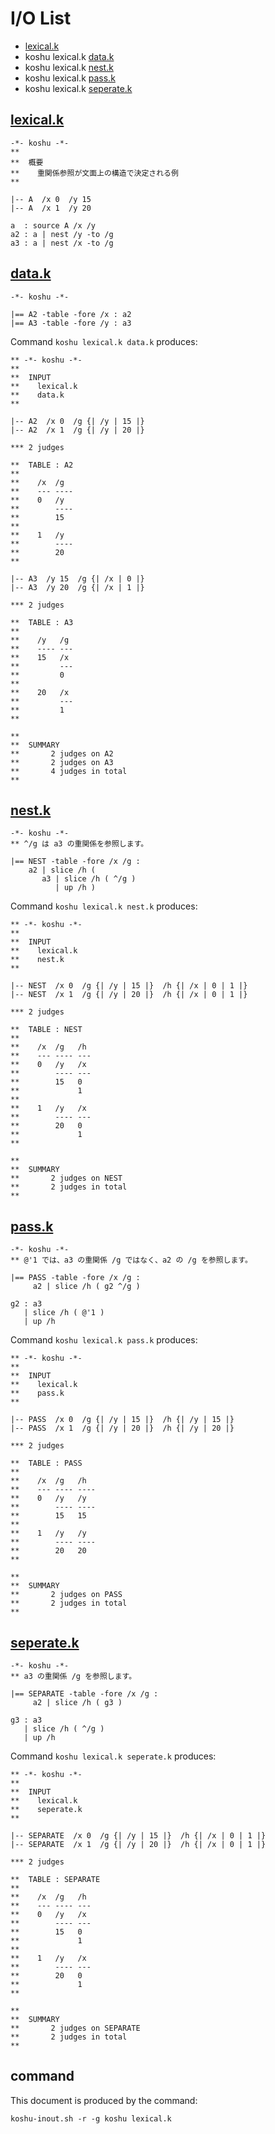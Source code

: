 # I/O List

- [lexical.k](#lexicalk)
- koshu lexical.k [data.k](#datak)
- koshu lexical.k [nest.k](#nestk)
- koshu lexical.k [pass.k](#passk)
- koshu lexical.k [seperate.k](#seperatek)



## [lexical.k](lexical.k)

```
-*- koshu -*-
**
**  概要
**    重関係参照が文面上の構造で決定される例
**

|-- A  /x 0  /y 15
|-- A  /x 1  /y 20

a  : source A /x /y
a2 : a | nest /y -to /g
a3 : a | nest /x -to /g
```



## [data.k](data.k)

```
-*- koshu -*-

|== A2 -table -fore /x : a2
|== A3 -table -fore /y : a3
```

Command `koshu lexical.k data.k` produces:

```
** -*- koshu -*-
**
**  INPUT
**    lexical.k
**    data.k
**

|-- A2  /x 0  /g {| /y | 15 |}
|-- A2  /x 1  /g {| /y | 20 |}

*** 2 judges

**  TABLE : A2
**
**    /x  /g
**    --- ----
**    0   /y
**        ----
**        15
**        
**    1   /y
**        ----
**        20
**        

|-- A3  /y 15  /g {| /x | 0 |}
|-- A3  /y 20  /g {| /x | 1 |}

*** 2 judges

**  TABLE : A3
**
**    /y   /g
**    ---- ---
**    15   /x
**         ---
**         0
**         
**    20   /x
**         ---
**         1
**         

**
**  SUMMARY
**       2 judges on A2
**       2 judges on A3
**       4 judges in total
**
```



## [nest.k](nest.k)

```
-*- koshu -*-
** ^/g は a3 の重関係を参照します。

|== NEST -table -fore /x /g :
    a2 | slice /h (
       a3 | slice /h ( ^/g )
          | up /h )
```

Command `koshu lexical.k nest.k` produces:

```
** -*- koshu -*-
**
**  INPUT
**    lexical.k
**    nest.k
**

|-- NEST  /x 0  /g {| /y | 15 |}  /h {| /x | 0 | 1 |}
|-- NEST  /x 1  /g {| /y | 20 |}  /h {| /x | 0 | 1 |}

*** 2 judges

**  TABLE : NEST
**
**    /x  /g   /h
**    --- ---- ---
**    0   /y   /x
**        ---- ---
**        15   0
**             1
**             
**    1   /y   /x
**        ---- ---
**        20   0
**             1
**             

**
**  SUMMARY
**       2 judges on NEST
**       2 judges in total
**
```



## [pass.k](pass.k)

```
-*- koshu -*-
** @'1 では、a3 の重関係 /g ではなく、a2 の /g を参照します。

|== PASS -table -fore /x /g :
     a2 | slice /h ( g2 ^/g )

g2 : a3
   | slice /h ( @'1 )
   | up /h
```

Command `koshu lexical.k pass.k` produces:

```
** -*- koshu -*-
**
**  INPUT
**    lexical.k
**    pass.k
**

|-- PASS  /x 0  /g {| /y | 15 |}  /h {| /y | 15 |}
|-- PASS  /x 1  /g {| /y | 20 |}  /h {| /y | 20 |}

*** 2 judges

**  TABLE : PASS
**
**    /x  /g   /h
**    --- ---- ----
**    0   /y   /y
**        ---- ----
**        15   15
**             
**    1   /y   /y
**        ---- ----
**        20   20
**             

**
**  SUMMARY
**       2 judges on PASS
**       2 judges in total
**
```



## [seperate.k](seperate.k)

```
-*- koshu -*-
** a3 の重関係 /g を参照します。

|== SEPARATE -table -fore /x /g :
     a2 | slice /h ( g3 )

g3 : a3
   | slice /h ( ^/g )
   | up /h
```

Command `koshu lexical.k seperate.k` produces:

```
** -*- koshu -*-
**
**  INPUT
**    lexical.k
**    seperate.k
**

|-- SEPARATE  /x 0  /g {| /y | 15 |}  /h {| /x | 0 | 1 |}
|-- SEPARATE  /x 1  /g {| /y | 20 |}  /h {| /x | 0 | 1 |}

*** 2 judges

**  TABLE : SEPARATE
**
**    /x  /g   /h
**    --- ---- ---
**    0   /y   /x
**        ---- ---
**        15   0
**             1
**             
**    1   /y   /x
**        ---- ---
**        20   0
**             1
**             

**
**  SUMMARY
**       2 judges on SEPARATE
**       2 judges in total
**
```



## command

This document is produced by the command:

```
koshu-inout.sh -r -g koshu lexical.k
```

